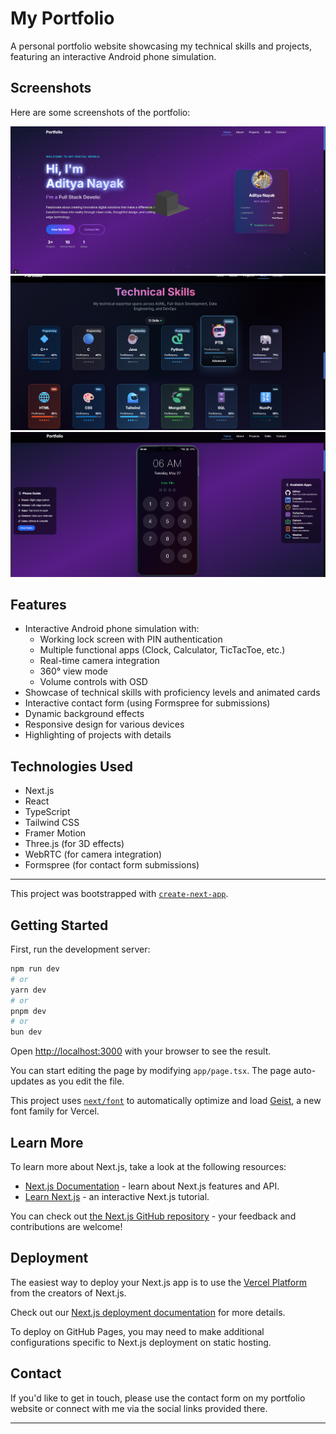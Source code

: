 # My Portfolio

A personal portfolio website showcasing my technical skills and projects, featuring an interactive Android phone simulation.

## Screenshots

Here are some screenshots of the portfolio:

![Hero Section](assets/images/hero-section.png)
![Skills Section](assets/images/skills-section.png)
![Interactive Android Phone](assets/images/phone-section.png)

## Features

* Interactive Android phone simulation with:
  * Working lock screen with PIN authentication
  * Multiple functional apps (Clock, Calculator, TicTacToe, etc.)
  * Real-time camera integration
  * 360° view mode
  * Volume controls with OSD
* Showcase of technical skills with proficiency levels and animated cards
* Interactive contact form (using Formspree for submissions)
* Dynamic background effects
* Responsive design for various devices
* Highlighting of projects with details

## Technologies Used

* Next.js
* React
* TypeScript
* Tailwind CSS
* Framer Motion
* Three.js (for 3D effects)
* WebRTC (for camera integration)
* Formspree (for contact form submissions)

---

This project was bootstrapped with [`create-next-app`](https://nextjs.org/docs/app/api-reference/cli/create-next-app).

## Getting Started

First, run the development server:

```bash
npm run dev
# or
yarn dev
# or
pnpm dev
# or
bun dev
```

Open [http://localhost:3000](http://localhost:3000) with your browser to see the result.

You can start editing the page by modifying `app/page.tsx`. The page auto-updates as you edit the file.

This project uses [`next/font`](https://nextjs.org/docs/app/building-your-application/optimizing/fonts) to automatically optimize and load [Geist](https://vercel.com/font), a new font family for Vercel.

## Learn More

To learn more about Next.js, take a look at the following resources:

- [Next.js Documentation](https://nextjs.org/docs) - learn about Next.js features and API.
- [Learn Next.js](https://nextjs.org/learn) - an interactive Next.js tutorial.

You can check out [the Next.js GitHub repository](https://github.com/vercel/next.js) - your feedback and contributions are welcome!

## Deployment

The easiest way to deploy your Next.js app is to use the [Vercel Platform](https://vercel.com/new?utm_medium=default-template&filter=next.js&utm_source=create-next-app&utm_campaign=create-next-app-readme) from the creators of Next.js.

Check out our [Next.js deployment documentation](https://nextjs.org/docs/app/building-your-application/deploying) for more details.

To deploy on GitHub Pages, you may need to make additional configurations specific to Next.js deployment on static hosting.

## Contact

If you'd like to get in touch, please use the contact form on my portfolio website or connect with me via the social links provided there.

---

